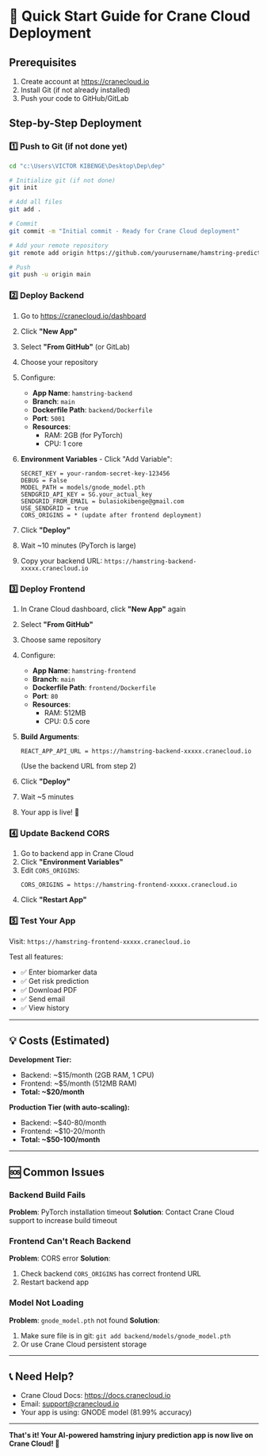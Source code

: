 # 🚀 Quick Start Guide for Crane Cloud Deployment

## Prerequisites
1. Create account at https://cranecloud.io
2. Install Git (if not already installed)
3. Push your code to GitHub/GitLab

## Step-by-Step Deployment

### 1️⃣ Push to Git (if not done yet)

```bash
cd "c:\Users\VICTOR KIBENGE\Desktop\Dep\dep"

# Initialize git (if not done)
git init

# Add all files
git add .

# Commit
git commit -m "Initial commit - Ready for Crane Cloud deployment"

# Add your remote repository
git remote add origin https://github.com/yourusername/hamstring-predictor.git

# Push
git push -u origin main
```

### 2️⃣ Deploy Backend

1. Go to https://cranecloud.io/dashboard
2. Click **"New App"**
3. Select **"From GitHub"** (or GitLab)
4. Choose your repository
5. Configure:
   - **App Name**: `hamstring-backend`
   - **Branch**: `main`
   - **Dockerfile Path**: `backend/Dockerfile`
   - **Port**: `5001`
   - **Resources**: 
     - RAM: 2GB (for PyTorch)
     - CPU: 1 core

6. **Environment Variables** - Click "Add Variable":
   ```
   SECRET_KEY = your-random-secret-key-123456
   DEBUG = False
   MODEL_PATH = models/gnode_model.pth
   SENDGRID_API_KEY = SG.your_actual_key
   SENDGRID_FROM_EMAIL = bulasiokibenge@gmail.com
   USE_SENDGRID = true
   CORS_ORIGINS = * (update after frontend deployment)
   ```

7. Click **"Deploy"**
8. Wait ~10 minutes (PyTorch is large)
9. Copy your backend URL: `https://hamstring-backend-xxxxx.cranecloud.io`

### 3️⃣ Deploy Frontend

1. In Crane Cloud dashboard, click **"New App"** again
2. Select **"From GitHub"**
3. Choose same repository
4. Configure:
   - **App Name**: `hamstring-frontend`
   - **Branch**: `main`
   - **Dockerfile Path**: `frontend/Dockerfile`
   - **Port**: `80`
   - **Resources**:
     - RAM: 512MB
     - CPU: 0.5 core

5. **Build Arguments**:
   ```
   REACT_APP_API_URL = https://hamstring-backend-xxxxx.cranecloud.io
   ```
   (Use the backend URL from step 2)

6. Click **"Deploy"**
7. Wait ~5 minutes
8. Your app is live! 🎉

### 4️⃣ Update Backend CORS

1. Go to backend app in Crane Cloud
2. Click **"Environment Variables"**
3. Edit `CORS_ORIGINS`:
   ```
   CORS_ORIGINS = https://hamstring-frontend-xxxxx.cranecloud.io
   ```
4. Click **"Restart App"**

### 5️⃣ Test Your App

Visit: `https://hamstring-frontend-xxxxx.cranecloud.io`

Test all features:
- ✅ Enter biomarker data
- ✅ Get risk prediction
- ✅ Download PDF
- ✅ Send email
- ✅ View history

---

## 💡 Costs (Estimated)

**Development Tier:**
- Backend: ~$15/month (2GB RAM, 1 CPU)
- Frontend: ~$5/month (512MB RAM)
- **Total: ~$20/month**

**Production Tier (with auto-scaling):**
- Backend: ~$40-80/month
- Frontend: ~$10-20/month
- **Total: ~$50-100/month**

---

## 🆘 Common Issues

### Backend Build Fails
**Problem**: PyTorch installation timeout
**Solution**: Contact Crane Cloud support to increase build timeout

### Frontend Can't Reach Backend
**Problem**: CORS error
**Solution**: 
1. Check backend `CORS_ORIGINS` has correct frontend URL
2. Restart backend app

### Model Not Loading
**Problem**: `gnode_model.pth` not found
**Solution**:
1. Make sure file is in git: `git add backend/models/gnode_model.pth`
2. Or use Crane Cloud persistent storage

---

## 📞 Need Help?

- Crane Cloud Docs: https://docs.cranecloud.io
- Email: support@cranecloud.io
- Your app is using: GNODE model (81.99% accuracy)

---

**That's it! Your AI-powered hamstring injury prediction app is now live on Crane Cloud! 🚀**
